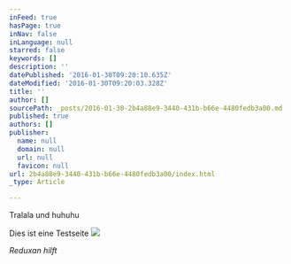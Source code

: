 ```yaml
---
inFeed: true
hasPage: true
inNav: false
inLanguage: null
starred: false
keywords: []
description: ''
datePublished: '2016-01-30T09:20:10.635Z'
dateModified: '2016-01-30T09:20:03.328Z'
title: ''
author: []
sourcePath: _posts/2016-01-30-2b4a88e9-3440-431b-b66e-4480fedb3a00.md
published: true
authors: []
publisher:
  name: null
  domain: null
  url: null
  favicon: null
url: 2b4a88e9-3440-431b-b66e-4480fedb3a00/index.html
_type: Article

---
```

Tralala und huhuhu

Dies ist eine Testseite
![](https://the-grid-user-content.s3-us-west-2.amazonaws.com/e9b1caa8-a3a1-4802-8d43-c8e63ab3a025.png)

_Reduxan hilft_